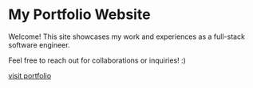 # My Portfolio Website

Welcome! This site showcases my work and experiences as a full-stack software engineer.

Feel free to reach out for collaborations or inquiries! :)

[visit portfolio](https://samoontha.com/)
